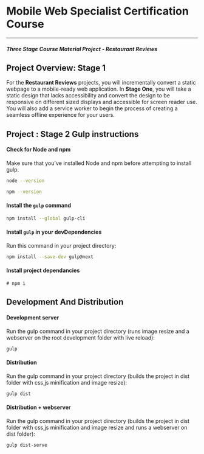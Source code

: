 # Mobile Web Specialist Certification Course
---
#### _Three Stage Course Material Project - Restaurant Reviews_

## Project Overview: Stage 1

For the **Restaurant Reviews** projects, you will incrementally convert a static webpage to a mobile-ready web application. In **Stage One**, you will take a static design that lacks accessibility and convert the design to be responsive on different sized displays and accessible for screen reader use. You will also add a service worker to begin the process of creating a seamless offline experience for your users.

## Project : Stage 2 Gulp instructions

#### Check for Node and npm
Make sure that you've installed Node and npm before attempting to install gulp.

```sh
node --version
```
```sh
npm --version
```

#### Install the `gulp` command

```sh
npm install --global gulp-cli
```

#### Install `gulp` in your devDependencies

Run this command in your project directory:

```sh
npm install --save-dev gulp@next
```

#### Install project dependancies
```Install project dependancies
# npm i
```

## Development And Distribution

#### Development server

Run the gulp command in your project directory (runs image resize and a webserver on the root development folder with live reload):

```sh
gulp
```

#### Distribution

Run the gulp command in your project directory (builds the project in dist folder with css,js minification and image resize):

```sh
gulp dist
```


#### Distribution + webserver

Run the gulp command in your project directory (builds the project in dist folder with css,js minification and image resize and runs a webserver on dist folder):

```sh
gulp dist-serve
```

